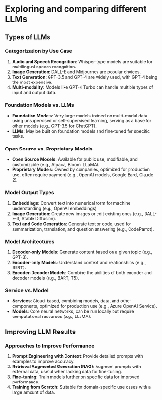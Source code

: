 # Exploring and comparing different LLMs

## Types of LLMs

### Categorization by Use Case

1. **Audio and Speech Recognition**: Whisper-type models are suitable for multilingual speech recognition.
2. **Image Generation**: DALL-E and Midjourney are popular choices.
3. **Text Generation**: GPT-3.5 and GPT-4 are widely used, with GPT-4 being the most expensive.
4. **Multi-modality**: Models like GPT-4 Turbo can handle multiple types of input and output data.

### Foundation Models vs. LLMs

- **Foundation Models**: Very large models trained on multi-modal data using unsupervised or self-supervised learning, serving as a base for other models (e.g., GPT-3.5 for ChatGPT).
- **LLMs**: May be built on foundation models and fine-tuned for specific tasks.

### Open Source vs. Proprietary Models

- **Open Source Models**: Available for public use, modifiable, and customizable (e.g., Alpaca, Bloom, LLaMA).
- **Proprietary Models**: Owned by companies, optimized for production use, often require payment (e.g., OpenAI models, Google Bard, Claude 2).

### Model Output Types

1. **Embeddings**: Convert text into numerical form for machine understanding (e.g., OpenAI embeddings).
2. **Image Generation**: Create new images or edit existing ones (e.g., DALL-E-3, Stable Diffusion).
3. **Text and Code Generation**: Generate text or code, used for summarization, translation, and question answering (e.g., CodeParrot).

### Model Architectures

1. **Decoder-only Models**: Generate content based on a given topic (e.g., GPT-3).
2. **Encoder-only Models**: Understand context and relationships (e.g., BERT).
3. **Encoder-Decoder Models**: Combine the abilities of both encoder and decoder models (e.g., BART, T5).

### Service vs. Model

- **Services**: Cloud-based, combining models, data, and other components, optimized for production use (e.g., Azure OpenAI Service).
- **Models**: Core neural networks, can be run locally but require computational resources (e.g., LLaMA).

## Improving LLM Results

### Approaches to Improve Performance

1. **Prompt Engineering with Context**: Provide detailed prompts with examples to improve accuracy.
2. **Retrieval Augmented Generation (RAG)**: Augment prompts with external data, useful when lacking data for fine-tuning.
3. **Fine-tuning**: Train models further on specific data for improved performance.
4. **Training from Scratch**: Suitable for domain-specific use cases with a large amount of data.
